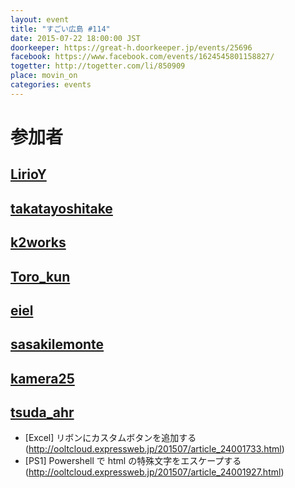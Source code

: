 ```yaml
---
layout: event
title: "すごい広島 #114"
date: 2015-07-22 18:00:00 JST
doorkeeper: https://great-h.doorkeeper.jp/events/25696
facebook: https://www.facebook.com/events/1624545801158827/
togetter: http://togetter.com/li/850909
place: movin_on
categories: events
---
```


# 参加者


## [LirioY](http://twitter.com/LirioY)


## [takatayoshitake](http://twitter.com/takatayoshitake)


## [k2works](https://github.com/k2works)


## [Toro_kun](https://twitter.com/Toro_kun)


## [eiel](http://eiel.info/)


## [sasakilemonte](https://github.com/sasakilemonte)


## [kamera25](https://github.com/kamera25)


## [tsuda_ahr](http://twitter.com/tsuda_ahr)
* \[Excel\] リボンにカスタムボタンを追加する(http://ooltcloud.expressweb.jp/201507/article_24001733.html)
* \[PS1\] Powershell で html の特殊文字をエスケープする(http://ooltcloud.expressweb.jp/201507/article_24001927.html)

